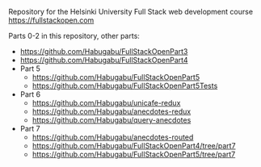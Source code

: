 Repository for the Helsinki University Full Stack web development course https://fullstackopen.com

Parts 0-2 in this repository, other parts:

- https://github.com/Habugabu/FullStackOpenPart3
- https://github.com/Habugabu/FullStackOpenPart4
- Part 5
  - https://github.com/Habugabu/FullStackOpenPart5
  - https://github.com/Habugabu/FullStackOpenPart5Tests
- Part 6
  - https://github.com/Habugabu/unicafe-redux
  - https://github.com/Habugabu/anecdotes-redux
  - https://github.com/Habugabu/query-anecdotes
- Part 7
  - https://github.com/Habugabu/anecdotes-routed
  - https://github.com/Habugabu/FullStackOpenPart4/tree/part7
  - https://github.com/Habugabu/FullStackOpenPart5/tree/part7
